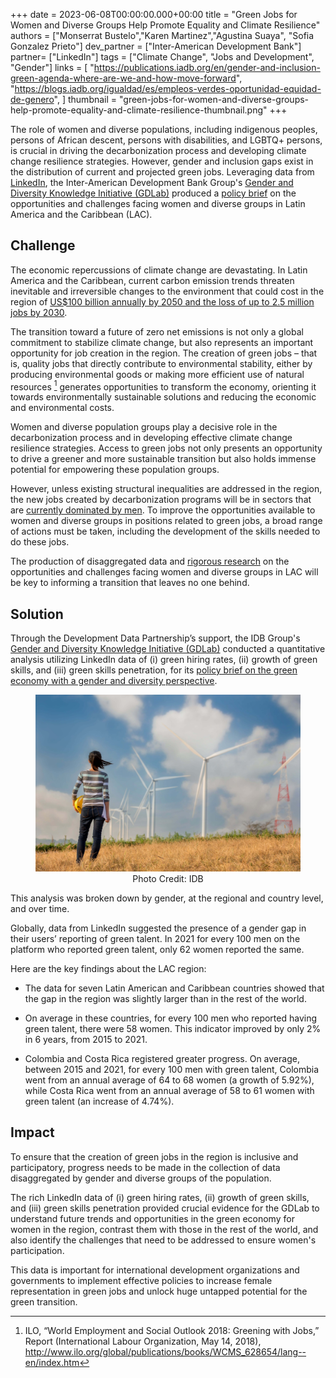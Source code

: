 +++
date = 2023-06-08T00:00:00.000+00:00
title = "Green Jobs for Women and Diverse Groups Help Promote Equality and Climate Resilience"
authors = ["Monserrat Bustelo","Karen Martinez","Agustina Suaya", "Sofia Gonzalez Prieto"]
dev_partner = ["Inter-American Development Bank"]
partner= ["LinkedIn"]
tags = ["Climate Change", "Jobs and Development", "Gender"]
links = [
    "https://publications.iadb.org/en/gender-and-inclusion-green-agenda-where-are-we-and-how-move-forward",
    "https://blogs.iadb.org/igualdad/es/empleos-verdes-oportunidad-equidad-de-genero",
]
thumbnail = "green-jobs-for-women-and-diverse-groups-help-promote-equality-and-climate-resilience-thumbnail.png"
+++

The role of women and diverse populations, including indigenous peoples, persons of African descent, persons with disabilities, and LGBTQ+ persons, is crucial in driving the decarbonization process and developing climate change resilience strategies. However, gender and inclusion gaps exist in the distribution of current and projected green jobs. Leveraging data from [LinkedIn](http://www.linkedin.com), the Inter-American Development Bank Group's [Gender and Diversity Knowledge Initiative (GDLab)](https://gdlab.iadb.org/en) produced a [policy brief](http://dx.doi.org/10.18235/0004285) on the opportunities and challenges facing women and diverse groups in Latin America and the Caribbean (LAC).

## Challenge

The economic repercussions of climate change are devastating. In Latin America and the Caribbean, current carbon emission trends threaten inevitable and irreversible changes to the environment that could cost in the region of [US$100 billion annually by 2050 and the loss of up to 2.5 million jobs by 2030](https://publications.iadb.org/es/publicacion/16324/el-desafio-climatico-y-de-desarrollo-en-america-latina-y-el-caribe-opciones-para).

The transition toward a future of zero net emissions is not only a global commitment to stabilize climate change, but also represents an important opportunity for job creation in the region. The creation of green jobs – that is, quality jobs that directly contribute to environmental stability, either by producing environmental goods or making more efficient use of natural resources [^1] generates opportunities to transform the economy, orienting it towards environmentally sustainable solutions and reducing the economic and environmental costs.

Women and diverse population groups play a decisive role in the decarbonization process and in developing effective climate change resilience strategies. Access to green jobs not only presents an opportunity to drive a greener and more sustainable transition but also holds immense potential for empowering these population groups.

However, unless existing structural inequalities are addressed in the region, the new jobs created by decarbonization programs will be in sectors that are [currently dominated by men](https://publications.iadb.org/es/publicacion/16324/el-desafio-climatico-y-de-desarrollo-en-america-latina-y-el-caribe-opciones-para). To improve the opportunities available to women and diverse groups in positions related to green jobs, a broad range of actions must be taken, including the development of the skills needed to do these jobs.

The production of disaggregated data and [rigorous research](https://gdlab.iadb.org/en/call) on the opportunities and challenges facing women and diverse groups in LAC will be key to informing a transition that leaves no one behind.

## Solution

Through the Development Data Partnership’s support, the IDB Group's [Gender and Diversity Knowledge Initiative (GDLab)](https://gdlab.iadb.org/en) conducted a quantitative analysis utilizing LinkedIn data of (i) green hiring rates, (ii) growth of green skills, and (iii) green skills penetration, for its [policy brief on the green economy with a gender and diversity perspective](http://dx.doi.org/10.18235/0004285).

<figure align="center">
    <img src="green-jobs-for-women-and-diverse-groups-help-promote-equality-and-climate-resilience-thumbnail.png"/>
    <figcaption>
        <center> Photo Credit: IDB
        </center>
    </figcaption>
</figure>

This analysis was broken down by gender, at the regional and country level, and over time.

Globally, data from LinkedIn suggested the presence of a gender gap in their users’ reporting of green talent. In 2021 for every 100 men on the platform who reported green talent, only 62 women reported the same.

Here are the key findings about the LAC region:

- The data for seven Latin American and Caribbean countries showed that the gap in the region was slightly larger than in the rest of the world.

- On average in these countries, for every 100 men who reported having green talent, there were 58 women. This indicator improved by only 2% in 6 years, from 2015 to 2021.

- Colombia and Costa Rica registered greater progress. On average, between 2015 and 2021, for every 100 men with green talent, Colombia went from an annual average of 64 to 68 women (a growth of 5.92%), while Costa Rica went from an annual average of 58 to 61 women with green talent (an increase of 4.74%).

## Impact

To ensure that the creation of green jobs in the region is inclusive and participatory, progress needs to be made in the collection of data disaggregated by gender and diverse groups of the population.

The rich LinkedIn data of (i) green hiring rates, (ii) growth of green skills, and (iii) green skills penetration provided crucial evidence for the GDLab to understand future trends and opportunities in the green economy for women in the region, contrast them with those in the rest of the world, and also identify the challenges that need to be addressed to ensure women's participation.

This data is important for international development organizations and governments to implement effective policies to increase female representation in green jobs and unlock huge untapped potential for the green transition.


[^1]: ILO, “World Employment and Social Outlook 2018: Greening with Jobs,” Report (International Labour Organization, May 14, 2018), http://www.ilo.org/global/publications/books/WCMS_628654/lang--en/index.htm
